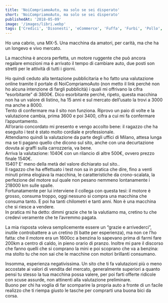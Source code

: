```yaml
---
title: 'NoiCompriamoAuto, ma solo se sei disperato'
short: 'NoiCompriamoAuto, ma solo se sei disperato'
publishedAt: '2018-05-09'
image: '/images/libri.webp'
tags: ['Credici', 'Disonesti', 'eCommerce', 'Fuffa', 'Furbi', 'Pollo', 'Pubblicità Ingannevole', 'Vendita al Ribasso', 'Volpi']
---
```


Ho una cabrio, una MX-5. Una macchina da amatori, per carità, ma che ha un longevo e vivo mercato.

La macchina è ancora perfetta, un motore ruggente che può ancora regalare emozioni ma è arrivato il tempo di cambiare auto, due posti son stretti per le attività di tutti i giorni.

Ho quindi ceduto alla tentazione pubblicitaria e ho fatto una valutazione online tramite il portale di NoiCompriamoAuto (non metto il link perché non ho alcuna intenzione di fargli pubblicità) i quali mi offrivano la cifra “esorbitante” di 3800€. Dico esorbitante perché, ripeto, questa macchina non ha un valore di listino, ha 15 anni e sul mercato dell’usato la trovi a 3000 ma anche a 8000.  
Tento di confermare ma il sito non funziona. Riprovo un paio di volte e la valutazione cambia, prima 3600 e poi 3400, cifra a cui mi fa confermare l’appuntamento.  
All’orario concordato mi presento e vengo accolto bene: il ragazzo che ha eseguito i test è stato molto cordiale e professionale.  
Attendiamo quindi la valutazione da parte degli uffici di Milano, attesa lunga ma se ti pagano quello che dicono sul sito, anche con una decurtazione dovuta ai graffi sulla carrozzeria, va bene.  
Arriva la valutazione: 1040€ con un rilancio di altre 500€, ovvero prezzo finale 1540€.  
1540? E’ meno della metà del valore dichiarato sul sito..  
Il ragazzo che ha effettuato i test non sa in pratica che dire, fino a venti minuti prima elogiava la macchina, le caratteristiche da crono-scalata, la perfezione del motore sul quale non pesano nemmeno lontanamente i 218000 km sulle spalle.  
Fortunatamente per lui interviene il collega con questa tesi: il motore è grosso, consuma troppo, oggi nessuno si compra una macchina che consuma tanto. E poi ha tanti chilometri e tanti anni. Non è una macchina che si riesce a vendere.  
In pratica mi ha detto: dimmi grazie che te la valutiamo ma, cretino tu che credevi veramente che te l’avremmo pagata.

La mia risposta voleva semplicemente essere un “grazie e arrivederci”, inutile controbattere a un cretino (ti batte per esperienza), ma non ce l’ho fatta: che il motore era un 1600cc a benzina lo sapevano prima di farmi fare 200km a centro di caldo, in pieno orario di pranzo. Inoltre mi pare il discorso che fanno quelli che si comprano la mini e poi scoprano che va a benzina: ma stolto tu che non sai che le macchine con motori brillanti consumano.

Insomma, esperienza negativissima. Un sito che ti fa valutazioni più o meno accostate ai valori di vendita del mercato, generalmente superiori a quanto pensi tu stesso la tua macchina possa valere, per poi farti offerte ridicole con scuse assurde, non attinenti alla valutazione preliminare.  
Buono per chi ha voglia di far scomparire la propria auto a fronte di un facile realizzo che ti riempa giusto le tasche per comprarti una buona bici da corsa.